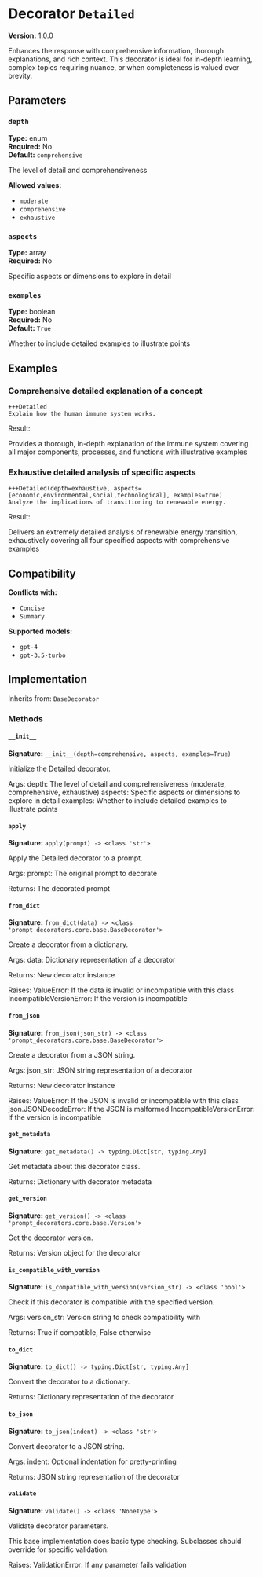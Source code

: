 # Decorator `Detailed`

**Version:** 1.0.0

Enhances the response with comprehensive information, thorough explanations, and rich context. This decorator is ideal for in-depth learning, complex topics requiring nuance, or when completeness is valued over brevity.

## Parameters

### `depth`

**Type:** enum  
**Required:** No  
**Default:** `comprehensive`  

The level of detail and comprehensiveness

**Allowed values:**

- `moderate`
- `comprehensive`
- `exhaustive`

### `aspects`

**Type:** array  
**Required:** No  

Specific aspects or dimensions to explore in detail

### `examples`

**Type:** boolean  
**Required:** No  
**Default:** `True`  

Whether to include detailed examples to illustrate points

## Examples

### Comprehensive detailed explanation of a concept

```
+++Detailed
Explain how the human immune system works.
```

Result:

Provides a thorough, in-depth explanation of the immune system covering all major components, processes, and functions with illustrative examples

### Exhaustive detailed analysis of specific aspects

```
+++Detailed(depth=exhaustive, aspects=[economic,environmental,social,technological], examples=true)
Analyze the implications of transitioning to renewable energy.
```

Result:

Delivers an extremely detailed analysis of renewable energy transition, exhaustively covering all four specified aspects with comprehensive examples

## Compatibility

**Conflicts with:**

- `Concise`
- `Summary`

**Supported models:**

- `gpt-4`
- `gpt-3.5-turbo`

## Implementation

Inherits from: `BaseDecorator`

### Methods

#### `__init__`

**Signature:** `__init__(depth=comprehensive, aspects, examples=True)`

Initialize the Detailed decorator.

Args:
    depth: The level of detail and comprehensiveness (moderate, comprehensive, exhaustive)
    aspects: Specific aspects or dimensions to explore in detail
    examples: Whether to include detailed examples to illustrate points

#### `apply`

**Signature:** `apply(prompt) -> <class 'str'>`

Apply the Detailed decorator to a prompt.

Args:
    prompt: The original prompt to decorate
    
Returns:
    The decorated prompt

#### `from_dict`

**Signature:** `from_dict(data) -> <class 'prompt_decorators.core.base.BaseDecorator'>`

Create a decorator from a dictionary.

Args:
    data: Dictionary representation of a decorator
    
Returns:
    New decorator instance
    
Raises:
    ValueError: If the data is invalid or incompatible with this class
    IncompatibleVersionError: If the version is incompatible

#### `from_json`

**Signature:** `from_json(json_str) -> <class 'prompt_decorators.core.base.BaseDecorator'>`

Create a decorator from a JSON string.

Args:
    json_str: JSON string representation of a decorator
    
Returns:
    New decorator instance
    
Raises:
    ValueError: If the JSON is invalid or incompatible with this class
    json.JSONDecodeError: If the JSON is malformed
    IncompatibleVersionError: If the version is incompatible

#### `get_metadata`

**Signature:** `get_metadata() -> typing.Dict[str, typing.Any]`

Get metadata about this decorator class.

Returns:
    Dictionary with decorator metadata

#### `get_version`

**Signature:** `get_version() -> <class 'prompt_decorators.core.base.Version'>`

Get the decorator version.

Returns:
    Version object for the decorator

#### `is_compatible_with_version`

**Signature:** `is_compatible_with_version(version_str) -> <class 'bool'>`

Check if this decorator is compatible with the specified version.

Args:
    version_str: Version string to check compatibility with
    
Returns:
    True if compatible, False otherwise

#### `to_dict`

**Signature:** `to_dict() -> typing.Dict[str, typing.Any]`

Convert the decorator to a dictionary.

Returns:
    Dictionary representation of the decorator

#### `to_json`

**Signature:** `to_json(indent) -> <class 'str'>`

Convert decorator to a JSON string.

Args:
    indent: Optional indentation for pretty-printing
    
Returns:
    JSON string representation of the decorator

#### `validate`

**Signature:** `validate() -> <class 'NoneType'>`

Validate decorator parameters.

This base implementation does basic type checking.
Subclasses should override for specific validation.

Raises:
    ValidationError: If any parameter fails validation

